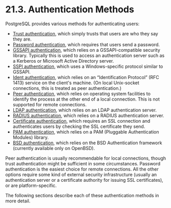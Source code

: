 # 21.3. Authentication Methods

PostgreSQL provides various methods for authenticating users:

* [Trust authentication](https://www.postgresql.org/docs/13/auth-trust.html), which simply trusts that users are who they say they are.
* [Password authentication](https://www.postgresql.org/docs/13/auth-password.html), which requires that users send a password.
* [GSSAPI authentication](https://www.postgresql.org/docs/13/gssapi-auth.html), which relies on a GSSAPI-compatible security library. Typically this is used to access an authentication server such as a Kerberos or Microsoft Active Directory server.
* [SSPI authentication](https://www.postgresql.org/docs/13/sspi-auth.html), which uses a Windows-specific protocol similar to GSSAPI.
* [Ident authentication](https://www.postgresql.org/docs/13/auth-ident.html), which relies on an “Identification Protocol” (RFC 1413) service on the client's machine. (On local Unix-socket connections, this is treated as peer authentication.)
* [Peer authentication](https://www.postgresql.org/docs/13/auth-peer.html), which relies on operating system facilities to identify the process at the other end of a local connection. This is not supported for remote connections.
* [LDAP authentication](https://www.postgresql.org/docs/13/auth-ldap.html), which relies on an LDAP authentication server.
* [RADIUS authentication](https://www.postgresql.org/docs/13/auth-radius.html), which relies on a RADIUS authentication server.
* [Certificate authentication](https://www.postgresql.org/docs/13/auth-cert.html), which requires an SSL connection and authenticates users by checking the SSL certificate they send.
* [PAM authentication](https://www.postgresql.org/docs/13/auth-pam.html), which relies on a PAM (Pluggable Authentication Modules) library.
* [BSD authentication](https://www.postgresql.org/docs/13/auth-bsd.html), which relies on the BSD Authentication framework (currently available only on OpenBSD).

Peer authentication is usually recommendable for local connections, though trust authentication might be sufficient in some circumstances. Password authentication is the easiest choice for remote connections. All the other options require some kind of external security infrastructure (usually an authentication server or a certificate authority for issuing SSL certificates), or are platform-specific.

The following sections describe each of these authentication methods in more detail.

